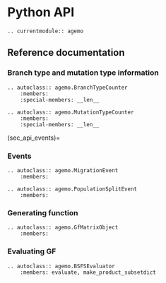 # Python API


```{eval-rst}
.. currentmodule:: agemo
```

## Reference documentation

### Branch type and mutation type information

```{eval-rst}
.. autoclass:: agemo.BranchTypeCounter
    :members:
    :special-members: __len__
```

```{eval-rst}
.. autoclass:: agemo.MutationTypeCounter
    :members:
    :special-members: __len__
```

(sec_api_events)=

### Events

```{eval-rst}
.. autoclass:: agemo.MigrationEvent
    :members:
```

```{eval-rst}
.. autoclass:: agemo.PopulationSplitEvent
    :members:
```


### Generating function

```{eval-rst}
.. autoclass:: agemo.GfMatrixObject
    :members:
```

### Evaluating GF

```{eval-rst}
.. autoclass:: agemo.BSFSEvaluator
    :members: evaluate, make_product_subsetdict
```